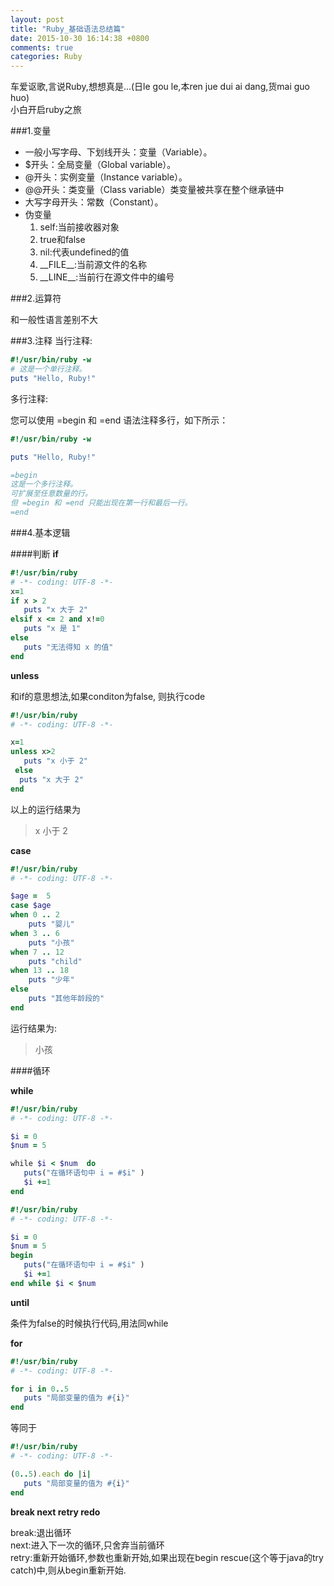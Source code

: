 ```yaml
---
layout: post
title: "Ruby_基础语法总结篇"
date: 2015-10-30 16:14:38 +0800
comments: true
categories: Ruby
---
```

车爱讴歌,言说Ruby,想想真是...(日le gou le,本ren jue dui ai dang,货mai guo huo)
<br>
小白开启ruby之旅

###1.变量
* 一般小写字母、下划线开头：变量（Variable）。
* $开头：全局变量（Global variable）。
* @开头：实例变量（Instance variable）。
* @@开头：类变量（Class variable）类变量被共享在整个继承链中
* 大写字母开头：常数（Constant）。
* 伪变量
	1. self:当前接收器对象
	2. true和false
	3. nil:代表undefined的值
	4. \_\_FILE__:当前源文件的名称
	5. \_\_LINE__:当前行在源文件中的编号
<!--more-->
###2.运算符

和一般性语言差别不大

###3.注释
当行注释:

```ruby
#!/usr/bin/ruby -w
# 这是一个单行注释。
puts "Hello, Ruby!"
```
多行注释:

您可以使用 =begin 和 =end 语法注释多行，如下所示：

```ruby
#!/usr/bin/ruby -w

puts "Hello, Ruby!"

=begin
这是一个多行注释。
可扩展至任意数量的行。
但 =begin 和 =end 只能出现在第一行和最后一行。 
=end
```
###4.基本逻辑

####判断
**if**

```Ruby
#!/usr/bin/ruby
# -*- coding: UTF-8 -*-
x=1
if x > 2
   puts "x 大于 2"
elsif x <= 2 and x!=0
   puts "x 是 1"
else
   puts "无法得知 x 的值"
end
```

**unless**

和if的意思想法,如果conditon为false, 则执行code

```Ruby
#!/usr/bin/ruby
# -*- coding: UTF-8 -*-

x=1
unless x>2
   puts "x 小于 2"
 else
  puts "x 大于 2"
end
```
以上的运行结果为
> x 小于 2

**case**

```ruby
#!/usr/bin/ruby
# -*- coding: UTF-8 -*-

$age =  5
case $age
when 0 .. 2
    puts "婴儿"
when 3 .. 6
    puts "小孩"
when 7 .. 12
    puts "child"
when 13 .. 18
    puts "少年"
else
    puts "其他年龄段的"
end
```
运行结果为:
> 小孩

####循环

**while**

```ruby
#!/usr/bin/ruby
# -*- coding: UTF-8 -*-

$i = 0
$num = 5

while $i < $num  do
   puts("在循环语句中 i = #$i" )
   $i +=1
end
```

```ruby
#!/usr/bin/ruby
# -*- coding: UTF-8 -*-

$i = 0
$num = 5
begin
   puts("在循环语句中 i = #$i" )
   $i +=1
end while $i < $num
```

**until**

条件为false的时候执行代码,用法同while

**for**

```ruby
#!/usr/bin/ruby
# -*- coding: UTF-8 -*-

for i in 0..5
   puts "局部变量的值为 #{i}"
end
```

等同于

```ruby
#!/usr/bin/ruby
# -*- coding: UTF-8 -*-

(0..5).each do |i|
   puts "局部变量的值为 #{i}"
end
```
**break next retry redo**

break:退出循环<br>next:进入下一次的循环,只舍弃当前循环<br>retry:重新开始循环,参数也重新开始,如果出现在begin   rescue(这个等于java的try catch)中,则从begin重新开始.



